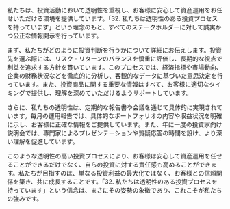 私たちは、投資活動において透明性を重視し、お客様に安心して資産運用をお任せいただける環境を提供しています。「32. 私たちは透明性のある投資プロセスを持っています」という理念のもと、すべてのステークホルダーに対して誠実かつ公正な情報開示を行っています。

まず、私たちがどのように投資判断を行うかについて詳細にお伝えします。投資先を選ぶ際には、リスク・リターンのバランスを慎重に評価し、長期的な視点で利益を追求する方針を貫いています。このプロセスでは、経済指標や市場動向、企業の財務状況などを徹底的に分析し、客観的なデータに基づいた意思決定を行っています。また、投資商品に関する重要な情報はすべて、お客様に適切なタイミングで提供し、理解を深めていただけるようサポートしています。

さらに、私たちの透明性は、定期的な報告書や会議を通じて具体的に実現されています。毎月の運用報告では、具体的なポートフォリオの内容や収益状況を明確に示し、お客様に正確な情報をご提供しています。また、年に一度の投資家向け説明会では、専門家によるプレゼンテーションや質疑応答の時間を設け、より深い理解を促進しています。

このような透明性の高い投資プロセスにより、お客様は安心して資産運用を任せることができるだけでなく、自らの投資に対する責任感も高めることができます。私たちが目指すのは、単なる投資利益の最大化ではなく、お客様との信頼関係を築き、共に成長することです。「32. 私たちは透明性のある投資プロセスを持っています」という信念は、まさにその姿勢の象徴であり、これこそが私たちの強みです。